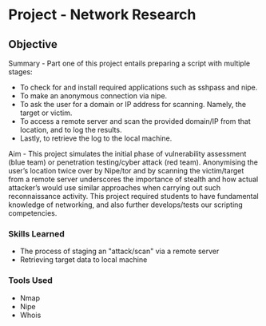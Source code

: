 # Project - Network Research

## Objective

Summary - Part one of this project entails preparing a script with multiple stages:
- To check for and install required applications such as sshpass and nipe. 
- To make an anonymous connection via nipe. 
- To ask the user for a domain or IP address for scanning. Namely, the target or victim. 
- To access a remote server and scan the provided domain/IP from that location, and to log the results. 
- Lastly, to retrieve the log to the local machine. 

Aim - This project simulates the initial phase of vulnerability assessment (blue team) or penetration testing/cyber attack (red team). Anonymising the user’s location twice over by Nipe/tor and by scanning the victim/target from a remote server underscores the importance of stealth and how actual attacker’s would use similar approaches when carrying out such reconnaissance activity. This project required students to have fundamental knowledge of networking, and also further develops/tests our scripting competencies. 

### Skills Learned

- The process of staging an "attack/scan" via a remote server
- Retrieving target data to local machine

### Tools Used

- Nmap
- Nipe
- Whois
